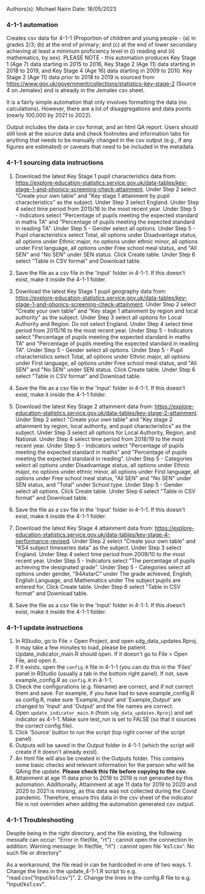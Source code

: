 Authors(s): Michael Nairn
Date: 18/05/2023

### 4-1-1 automation

Creates csv data for 4-1-1 (Proportion of children and young people - (a) in grades 2/3; (b) at the end of primary; and (c) at the end of lower secondary achieving at least a minimum proficiency level in (i) reading and (ii) mathematics, by sex). PLEASE NOTE - this automation produces Key Stage 1 (Age 7) data starting in 2015 to 2016, Key Stage 2 (Age 11) data starting in 2018 to 2019, and Key Stage 4 (Age 16) data starting in 2009 to 2010. Key Stage 2 (Age 11) data prior to 2018 to 2019 is sourced from https://www.gov.uk/government/collections/statistics-key-stage-2 (Source 4 on Jemalex) and is already in the Jemalex csv sheet. 

It is a fairly simple automation that only involves formatting the data (no calculations). However, there are a lot of disaggregations and data points (nearly 100,000 by 2021 to 2022).


Output includes the data in csv format, and an html QA report. Users should still look at the source data and check footnotes and information tabs for anything that needs to be manually changed in the csv output (e.g., if any figures are estimated) or caveats that need to be included in the metadata. 


### 4-1-1 sourcing data instructions

1) Download the latest Key Stage 1 pupil characteristics data from: https://explore-education-statistics.service.gov.uk/data-tables/key-stage-1-and-phonics-screening-check-attainment. 
Under Step 2 select "Create your own table" and "Key stage 1 attainment by pupil characteristics" as the subject.
Under Step 3 select England.
Under Step 4 select time period from 2015/16 to the most recent year.
Under Step 5 - Indicators select  "Percentage of pupils meeting the expected standard in maths TA" and "Percentage of pupils meeting the expected standard in reading TA".
Under Step 5 - Gender select all options.
Under Step 5 - Pupil characteristics select Total, all options under Disadvantage status, all options under Ethnic major, no options under ethnic minor, all options under First language, all options under Free school meal status, and "All SEN" and "No SEN" under SEN status.
Click Create table. 
Under Step 6 select "Table in CSV format" and Download table. 


2) Save the file as a csv file in the 'Input' folder in 4-1-1.  If this doesn't exist, make it inside the 4-1-1 folder.

3) Download the latest Key Stage 1 pupil geography data from: https://explore-education-statistics.service.gov.uk/data-tables/key-stage-1-and-phonics-screening-check-attainment. 
Under Step 2 select "Create your own table" and "Key stage 1 attainment by region and local authority" as the subject.
Under Step 3 select all options for Local Authority and Region. Do not select England.
Under Step 4 select time period from 2015/16 to the most recent year.
Under Step 5 - Indicators select  "Percentage of pupils meeting the expected standard in maths TA" and "Percentage of pupils meeting the expected standard in reading TA".
Under Step 5 - Gender select all options.
Under Step 5 - Pupil characteristics select Total, all options under Ethnic major, all options under First language, all options under Free school meal status, and "All SEN" and "No SEN" under SEN status. 
Click Create table.
Under Step 6 select "Table in CSV format" and Download table. 

4) Save the file as a csv file in the 'Input' folder in 4-1-1.  If this doesn't exist, make it inside the 4-1-1 folder.

5) Download the latest Key Stage 2 attainment data from: https://explore-education-statistics.service.gov.uk/data-tables/key-stage-2-attainment. 
Under Step 2 select "Create your own table" and "Key stage 2 attainment by region, local authority, and pupil characteristics" as the subject.
Under Step 3 select all options for Local Authority, Region, and National. 
Under Step 4 select time period from 2018/19 to the most recent year.
Under Step 5 - Indicators select  "Percentage of pupils meeting the expected standard in maths" and "Percentage of pupils meeting the expected standard in reading".
Under Step 5 - Categories select all options under Disadvantage status, all options under Ethnic major, no options under ethnic minor, all options under First language, all options under Free school meal status, "All SEN" and "No SEN" under SEN status, and "Total" under School type.
Under Step 5 - Gender select all options.
Click Create table. 
Under Step 6 select "Table in CSV format" and Download table. 


6) Save the file as a csv file in the 'Input' folder in 4-1-1.  If this doesn't exist, make it inside the 4-1-1 folder.

7) Download the latest Key Stage 4 attainment data from: https://explore-education-statistics.service.gov.uk/data-tables/key-stage-4-performance-revised. 
Under Step 2 select "Create your own table" and "KS4 subject timeseries data" as the subject.
Under Step 3 select England. 
Under Step 4 select time period from 2009/10 to the most recent year.
Under Step 5 - Indicators select  "The percentage of pupils achieving the designated grade".
Under Step 5 - Categories select all options under gender, "94AstarC" under The grade achieved, English, English Language, and Mathematics under The subject pupils are entered for. 
Click Create table. 
Under Step 6 select "Table in CSV format" and Download table. 


8) Save the file as a csv file in the 'Input' folder in 4-1-1.  If this doesn't exist, make it inside the 4-1-1 folder.






### 4-1-1 update instructions

1) In RStudio, go to File > Open Project, and open sdg_data_updates.Rproj. It may take a few minutes to load, please be patient. Update_indicator_main.R should open. If it doesn't go to File > Open File, and open it. 
4) If it exists, open the `config.R` file in 4-1-1 (you can do this in the 'Files' panel in RStudio (usually a tab in the bottom right panel). If not, save example_config.R as `config.R` in 4-1-1.
5) Check the configurations (e.g. filename) are correct, and if not correct them and save. For example, if you have had to save example_config.R as config.R, make sure 'Example_Input' and 'Example_Output' are changed to 'Input' and 'Output' and the file names are correct. 
6) Open `update_indicator_main.R` (from `sdg_data_updates.Rproj`) and set indicator as 4-1-1. Make sure test_run is set to FALSE (so that it sources the correct config file). 
7) Click 'Source' button to run the script (top right corner of the script panel).  
8) Outputs will be saved in the Output folder in 4-1-1 (which the script will create if it doesn't already exist).  
9) An html file will also be created in the Outputs folder. This contains some basic checks and relevant information for the person who will be QAing the update. **Please check this file before copying to the csv.** 
10) Attainment at age 11 data prior to 2018 to 2019 is not generated by this automation. Additionally, Attainment at age 11 data for 2019 to 2020 and 2020 to 2021 is misisng, as this data was not collected during the Covid pandemic. Therefore, ensure this data in the csv sheet of the indicator file is not overriden when adding the automation generated csv output. 


### 4-1-1 Troubleshooting

Despite being in the right directory, and the file existing, the following messafe can occur:
	"Error in file(file, "rt") : cannot open the connection
	In addition: Warning message:
	In file(file, "rt") : cannot open file 'ks1.csv': No such 	file or directory"

As a workaround, the file read in can be hardcoded in one of two ways.
	1. Change the lines in the update_4-1-1.R script to e.g.	"read.csv(“Input/ks1.csv”)". 
	2. Change the lines in the config.R file to e.g. 	"Input/ks1.csv".



